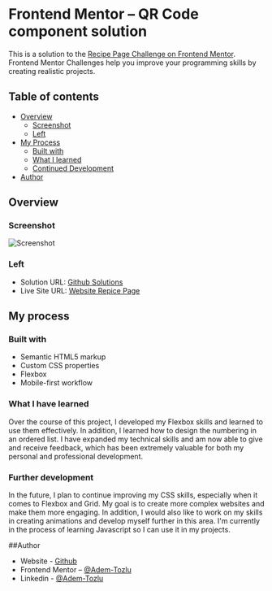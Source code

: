 # Frontend Mentor – QR Code component solution

This is a solution to the [Recipe Page Challenge on Frontend Mentor](https://www.frontendmentor.io/challenges/recipe-page-KiTsR8QQKm). Frontend Mentor Challenges help you improve your programming skills by creating realistic projects.

## Table of contents

- [Overview](#Overview)
  - [Screenshot](#screenshot)
  - [Left](#left)
- [My Process](#my-process)
  - [Built with](#built-with)
  - [What I learned](#what-i-learned)
  - [Continued Development](#continued-development)
- [Author](#Author)



## Overview

### Screenshot

![Screenshot](design/desktop-view.png)

### Left

- Solution URL: [Github Solutions](https://github.com/Adem-Tozlu/Frontend-Mentor-Recipe)
- Live Site URL: [Website Repice Page](https://frontend-mentor-rezept.vercel.app/)

## My process

### Built with

- Semantic HTML5 markup
- Custom CSS properties
- Flexbox
- Mobile-first workflow


### What I have learned


Over the course of this project, I developed my Flexbox skills and learned to use them effectively. In addition, I learned how to design the numbering in an ordered list. I have expanded my technical skills and am now able to give and receive feedback, which has been extremely valuable for both my personal and professional development.


### Further development


In the future, I plan to continue improving my CSS skills, especially when it comes to Flexbox and Grid. My goal is to create more complex websites and make them more engaging. In addition, I would also like to work on my skills in creating animations and develop myself further in this area. I'm currently in the process of learning Javascript so I can use it in my projects.

##Author

- Website - [Github](https://github.com/Adem-Tozlu)
- Frontend Mentor – [@Adem-Tozlu](https://www.frontendmentor.io/profile/Adem-Tozlu)
- Linkedin - [@Adem-Tozlu](https://www.linkedin.com/in/adem-tozlu-8906b52a5)